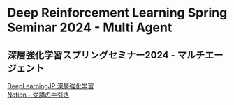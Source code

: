 # Deep Reinforcement Learning Spring Seminar 2024 - Multi Agent
## 深層強化学習スプリングセミナー2024 - マルチエージェント

[DeepLearningJP 深層強化学習](https://deeplearning.jp/drl-course-2024sp/)  
[Notion - 受講の手引き](https://curved-rambutan-a71.notion.site/2024-cc623aae428a49fbb536c9e95069412d)  
